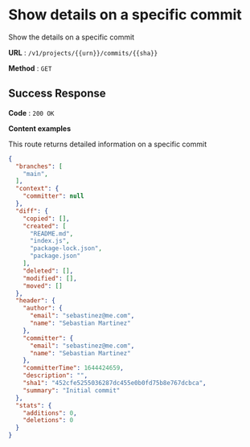 # Show details on a specific commit

Show the details on a specific commit

**URL** : `/v1/projects/{{urn}}/commits/{{sha}}`

**Method** : `GET`

## Success Response

**Code** : `200 OK`

**Content examples**

This route returns detailed information on a specific commit

```json
{
  "branches": [
    "main",
  ],
  "context": {
    "committer": null
  },
  "diff": {
    "copied": [],
    "created": [
      "README.md",
      "index.js",
      "package-lock.json",
      "package.json"
    ],
    "deleted": [],
    "modified": [],
    "moved": []
  },
  "header": {
    "author": {
      "email": "sebastinez@me.com",
      "name": "Sebastian Martinez"
    },
    "committer": {
      "email": "sebastinez@me.com",
      "name": "Sebastian Martinez"
    },
    "committerTime": 1644424659,
    "description": "",
    "sha1": "452cfe5255036287dc455e0b0fd75b8e767dcbca",
    "summary": "Initial commit"
  },
  "stats": {
    "additions": 0,
    "deletions": 0
  }
}
```
